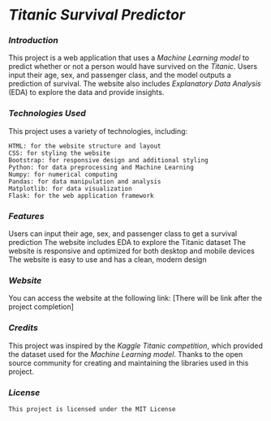 # *Titanic Survival Predictor*
### *Introduction*
This project is a web application that uses a _Machine Learning model_ to predict whether or not a person would have survived on the _Titanic_. Users input their age, sex, and passenger class, and the model outputs a prediction of survival. The website also includes _Explanatory Data Analysis_ (EDA) to explore the data and provide insights.

### *Technologies Used*
This project uses a variety of technologies, including:
```
HTML: for the website structure and layout
CSS: for styling the website
Bootstrap: for responsive design and additional styling
Python: for data preprocessing and Machine Learning
Numpy: for numerical computing
Pandas: for data manipulation and analysis
Matplotlib: for data visualization
Flask: for the web application framework
```

### *Features*
Users can input their age, sex, and passenger class to get a survival prediction
The website includes EDA to explore the Titanic dataset
The website is responsive and optimized for both desktop and mobile devices
The website is easy to use and has a clean, modern design

### *Website*
You can access the website at the following link: [There will be link after the project completion]

### *Credits*
This project was inspired by the _Kaggle_ _Titanic_ _competition_, which provided the dataset used for the _Machine Learning model_. Thanks to the open source community for creating and maintaining the libraries used in this project.

### *License*
```
This project is licensed under the MIT License
```
